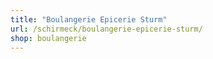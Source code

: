 ```yaml
---
title: "Boulangerie Epicerie Sturm"
url: /schirmeck/boulangerie-epicerie-sturm/
shop: boulangerie
---
```


